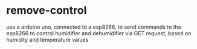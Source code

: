 # remove-control
use a arduino uno, connected to a esp8266, to send commands to the esp8266 to control humidifier and dehumidifier via GET request, based on humidity and temperature values
